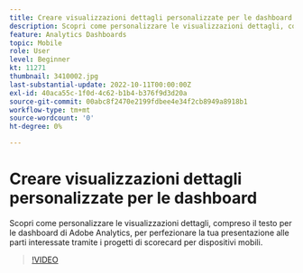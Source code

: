 ```yaml
---
title: Creare visualizzazioni dettagli personalizzate per le dashboard
description: Scopri come personalizzare le visualizzazioni dettagli, compreso il testo per le dashboard di Adobe Analytics, per perfezionare la tua presentazione alle parti interessate tramite i progetti di scorecard per dispositivi mobili.
feature: Analytics Dashboards
topic: Mobile
role: User
level: Beginner
kt: 11271
thumbnail: 3410002.jpg
last-substantial-update: 2022-10-11T00:00:00Z
exl-id: 40aca55c-1f0d-4c62-b1b4-b376f9d3d20a
source-git-commit: 00abc8f2470e2199fdbee4e34f2cb8949a8918b1
workflow-type: tm+mt
source-wordcount: '0'
ht-degree: 0%

---
```


# Creare visualizzazioni dettagli personalizzate per le dashboard

Scopri come personalizzare le visualizzazioni dettagli, compreso il testo per le dashboard di Adobe Analytics, per perfezionare la tua presentazione alle parti interessate tramite i progetti di scorecard per dispositivi mobili.

>[!VIDEO](https://video.tv.adobe.com/v/3410002/?quality=12&learn=on)
